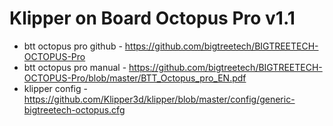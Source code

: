 # Klipper on Board Octopus Pro v1.1

* btt octopus pro github - https://github.com/bigtreetech/BIGTREETECH-OCTOPUS-Pro
* btt octopus pro manual - https://github.com/bigtreetech/BIGTREETECH-OCTOPUS-Pro/blob/master/BTT_Octopus_pro_EN.pdf
* klipper config - https://github.com/Klipper3d/klipper/blob/master/config/generic-bigtreetech-octopus.cfg
